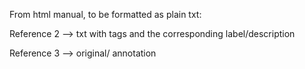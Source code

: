 From html manual, to be formatted as plain txt:  

Reference 2 --> txt with tags and the corresponding label/description 

Reference 3 --> original/ annotation 

 
